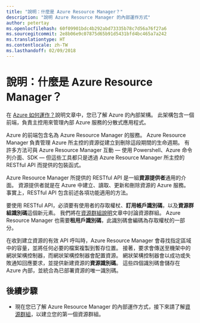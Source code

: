 ```yaml
---
title: "說明：什麼是 Azure Resource Manager？"
description: "說明 Azure Resource Manager 的內部運作方式"
author: petertay
ms.openlocfilehash: 60f09901bdc4b292abd73335b78c7d56a76f27a6
ms.sourcegitcommit: 2e8b06e9c07875d65b91d5431bfd4bc465a7a242
ms.translationtype: HT
ms.contentlocale: zh-TW
ms.lasthandoff: 02/09/2018
---
```

# <a name="explainer-what-is-azure-resource-manager"></a>說明：什麼是 Azure Resource Manager？

在 [Azure 如何運作？](azure-explainer.md)說明文章中，您已了解 Azure 的內部架構。 此架構包含一個前端，負責主控用來管理內部 Azure 服務的分散式應用程式。

Azure 的前端包含名為 Azure Resource Manager 的服務。 Azure Resource Manager 負責管理 Azure 所主控的資源從建立到刪除這段期間的生命週期。 有許多方法可與 Azure Resource Manager 互動 &mdash; 使用 Powershell、Azure 命令列介面、SDK &mdash; 但這些工具都只是透過 Azure Resource Manager 所主控的 RESTful API 而提供的包裝函式。

Azure Resource Manager 所提供的 RESTful API 是一組**資源提供者**通用的介面。 資源提供者就是在 Azure 中建立、讀取、更新和刪除資源的 Azure 服務。 事實上，RESTful API 包含前述各項功能適用的方法。 

要使用 RESTful API，必須要有使用者的存取權杖、**訂用帳戶識別碼**，以及**資源群組識別碼**這個新元素。 我們將在[資源群組說明](resource-group-explainer.md)文章中討論資源群組。 Azure Resource Manager 也需要**租用戶識別碼**，此識別碼會編碼為存取權杖的一部分。 

在收到建立資源的有效 API 呼叫時，Azure Resource Manager 會尋找指定區域中的容量，並將任何必要的檔案複製到暫存位置。 接著，要求會傳送至機架中的網狀架構控制器，而網狀架構控制器會配置資源。 網狀架構控制器會以成功或失敗通知回應要求，並提供新建資源的**資源識別碼**。 這些四個識別碼會儲存在 Azure 內部，並統合為已部署資源的唯一識別碼。

## <a name="next-steps"></a>後續步驟

* 現在您已了解 Azure Resource Manager 的內部運作方式，接下來請了解[資源群組](resource-group-explainer.md)，以建立您的第一個資源群組。
